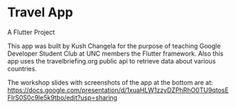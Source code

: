 # Travel App

A Flutter Project

This app was built by Kush Changela for the purpose of teaching Google Developer Student Club at UNC members the Flutter framework. Also this app uses the travelbriefing.org public api to retrieve data about various countries.

The workshop slides with screenshots of the app at the bottom are at:
https://docs.google.com/presentation/d/1xuaHLW1zzyDZPhRhO0TU9qtosEFIrS0S0c9le5k9tbo/edit?usp=sharing

